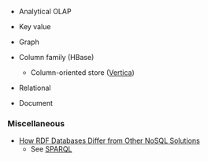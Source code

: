 *   Analytical OLAP
*   Key value
*   Graph
*   Column family (HBase)
    *   Column-oriented store ([Vertica](http://www.vertica.com/hp-vertica-products/sqlonhadoop/))

*   Relational
*   Document

### Miscellaneous

*   [How RDF Databases Differ from Other NoSQL
    Solutions](http://blog.datagraph.org/2010/04/rdf-nosql-diff)
    * See [SPARQL](https://docs.marklogic.com/sem:sparql)


